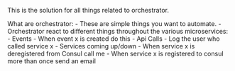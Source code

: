 ﻿This is the solution for all things related to orchestrator.

What are orchestrator:
    - These are simple things you want to automate.
    - Orchestrator react to different things throughout the various microservices:
        - Events
            - When event x is created do this
        - Api Calls
            - Log the user who called service x 
        - Services coming up/down
            - When service x is deregistered from Consul call me
            - When service x is registered to consul more than once send an email

